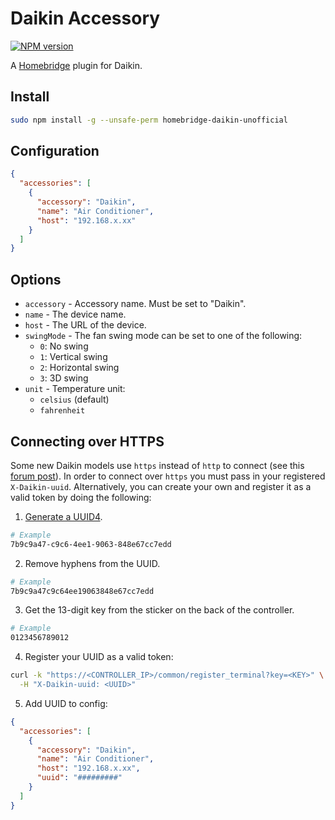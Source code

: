 # Daikin Accessory

[![NPM version](https://img.shields.io/npm/v/homebridge-daikin-unofficial?style=for-the-badge&logo=appveyor)](https://www.npmjs.com/package/homebridge-daikin-unofficial)

A [Homebridge](https://github.com/nfarina/homebridge) plugin for Daikin.

## Install

```bash
sudo npm install -g --unsafe-perm homebridge-daikin-unofficial
```

## Configuration

```json
{
  "accessories": [
    {
      "accessory": "Daikin",
      "name": "Air Conditioner",
      "host": "192.168.x.xx"
    }
  ]
}
```

## Options

- `accessory` - Accessory name. Must be set to "Daikin".
- `name` - The device name.
- `host` - The URL of the device.
- `swingMode` - The fan swing mode can be set to one of the following:
  - `0`: No swing
  - `1`: Vertical swing
  - `2`: Horizontal swing
  - `3`: 3D swing
- `unit` - Temperature unit:
  - `celsius` (default)
  - `fahrenheit`

## Connecting over HTTPS

Some new Daikin models use `https` instead of `http` to connect (see this [forum post](https://community.home-assistant.io/t/daikin-brp072c42-wifi-custom-component/126981)). In order to connect over `https` you must pass in your registered `X-Daikin-uuid`. Alternatively, you can create your own and register it as a valid token by doing the following:

1. [Generate a UUID4](https://www.uuidgenerator.net/).

```bash
# Example
7b9c9a47-c9c6-4ee1-9063-848e67cc7edd
```

2. Remove hyphens from the UUID.

```bash
# Example
7b9c9a47c9c64ee19063848e67cc7edd
```

3. Get the 13-digit key from the sticker on the back of the controller.

```bash
# Example
0123456789012
```

4. Register your UUID as a valid token:

```bash
curl -k "https://<CONTROLLER_IP>/common/register_terminal?key=<KEY>" \
  -H "X-Daikin-uuid: <UUID>"
```

5. Add UUID to config:

```json
{
  "accessories": [
    {
      "accessory": "Daikin",
      "name": "Air Conditioner",
      "host": "192.168.x.xx",
      "uuid": "#########"
    }
  ]
}
```
